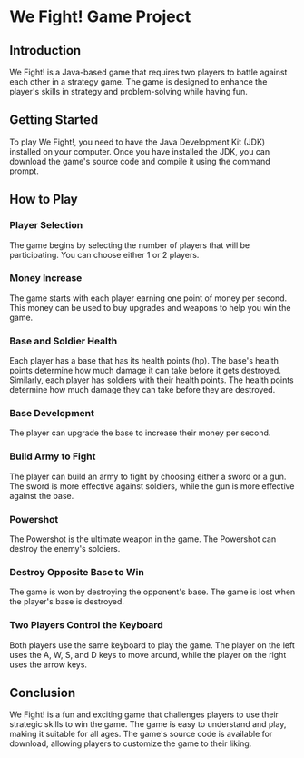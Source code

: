 # We Fight! Game Project

## Introduction

We Fight! is a Java-based game that requires two players to battle against each other in a strategy game. The game is designed to enhance the player's skills in strategy and problem-solving while having fun.

## Getting Started

To play We Fight!, you need to have the Java Development Kit (JDK) installed on your computer. Once you have installed the JDK, you can download the game's source code and compile it using the command prompt.

## How to Play

### Player Selection

The game begins by selecting the number of players that will be participating. You can choose either 1 or 2 players.

### Money Increase

The game starts with each player earning one point of money per second. This money can be used to buy upgrades and weapons to help you win the game.

### Base and Soldier Health

Each player has a base that has its health points (hp). The base's health points determine how much damage it can take before it gets destroyed. Similarly, each player has soldiers with their health points. The health points determine how much damage they can take before they are destroyed.

### Base Development

The player can upgrade the base to increase their money per second.

### Build Army to Fight

The player can build an army to fight by choosing either a sword or a gun. The sword is more effective against soldiers, while the gun is more effective against the base.

### Powershot

The Powershot is the ultimate weapon in the game. The Powershot can destroy the enemy's soldiers.

### Destroy Opposite Base to Win

The game is won by destroying the opponent's base. The game is lost when the player's base is destroyed.

### Two Players Control the Keyboard

Both players use the same keyboard to play the game. The player on the left uses the A, W, S, and D keys to move around, while the player on the right uses the arrow keys.

## Conclusion
We Fight! is a fun and exciting game that challenges players to use their strategic skills to win the game. The game is easy to understand and play, making it suitable for all ages. The game's source code is available for download, allowing players to customize the game to their liking.

